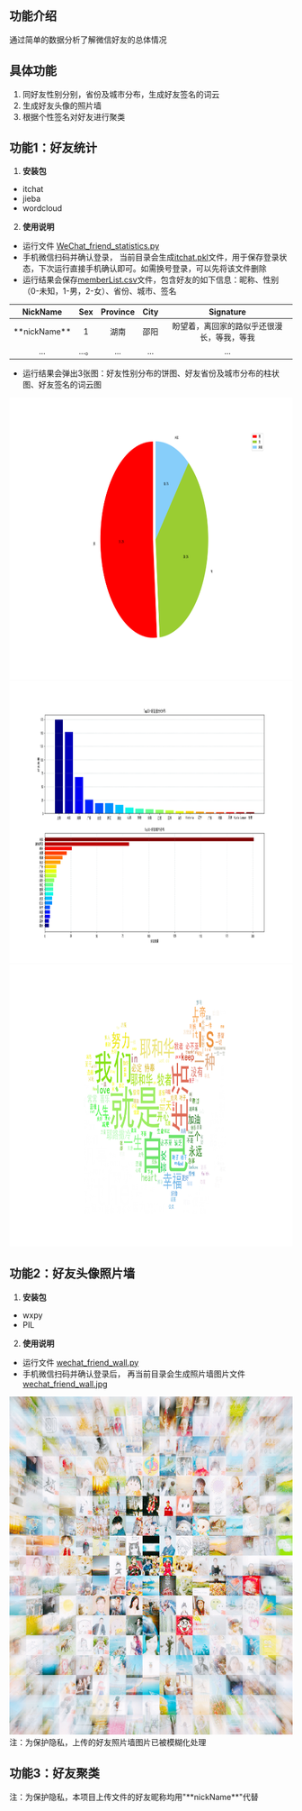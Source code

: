 ## 功能介绍
通过简单的数据分析了解微信好友的总体情况


## 具体功能
1. 同好友性别分别，省份及城市分布，生成好友签名的词云
2. 生成好友头像的照片墙
3. 根据个性签名对好友进行聚类

## 功能1：好友统计
1. **安装包**
 * itchat
 * jieba
 * wordcloud
2. **使用说明**
 * 运行文件 [WeChat_friend_statistics.py](WeChat_friend_statistics.py)
 * 手机微信扫码并确认登录， 当前目录会生成[itchat.pkl](itchat.pkl)文件，用于保存登录状态，下次运行直接手机确认即可。如需换号登录，可以先将该文件删除
 * 运行结果会保存[memberList.csv](memberList.csv)文件，包含好友的如下信息：昵称、性别（0-未知，1-男，2-女）、省份、城市、签名

|  NickName   | Sex  | Province  | City  | Signature  |
|  :----:  | :----:  | :----:  | :----:  | :----:  |
| \*\*nickName\*\*  | 1 | 湖南 | 邵阳 | 盼望着，离回家的路似乎还很漫长，等我，等我 |
| ...  |...。  |...  |...  |...  |

 * 运行结果会弹出3张图：好友性别分布的饼图、好友省份及城市分布的柱状图、好友签名的词云图
<div align=center><img width="900" height="500" src="data/好友性别分布.png"/></div>
<div align=center><img width="900" height="500" src="data/好友省份及城市分布.png"/></div>
<div align=center><img width="900" height="500" src="data/签名词云.png"/></div>

## 功能2：好友头像照片墙
1. **安装包**
 * wxpy
 * PIL
2. **使用说明**
 * 运行文件 [wechat_friend_wall.py](wechat_friend_wall.py)
 * 手机微信扫码并确认登录后， 再当前目录会生成照片墙图片文件[wechat_friend_wall.jpg](wechat_friend_wall.jpg)
<div align=center><img width="600" height="600" src="wechat_friend_wall.jpg"/></div>
注：为保护隐私，上传的好友照片墙图片已被模糊化处理

## 功能3：好友聚类

注：为保护隐私，本项目上传文件的好友昵称均用"\*\*nickName\*\*"代替
